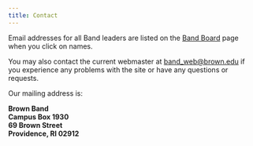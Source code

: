 ```yaml
---
title: Contact
---
```


Email addresses for all Band leaders are listed on the [Band Board](/band-board) page when you click on names.

You may also contact the current webmaster at [band_web@brown.edu](mailto:band_web@brown.edu) if you experience any problems with the site or have any questions or requests.

Our mailing address is:

<pre style="font: inherit; font-weight: bold">
Brown Band
Campus Box 1930
69 Brown Street
Providence, RI 02912
</pre>
